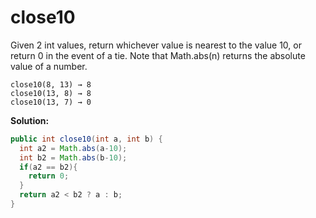 # close10

Given 2 int values, return whichever value is nearest to the value 10, or return 0 in the event of a tie. Note that Math.abs(n) returns the absolute value of a number.

```
close10(8, 13) → 8
close10(13, 8) → 8
close10(13, 7) → 0
```

**Solution:**

```java
public int close10(int a, int b) {
  int a2 = Math.abs(a-10);
  int b2 = Math.abs(b-10);
  if(a2 == b2){
    return 0;
  }
  return a2 < b2 ? a : b;
}
```